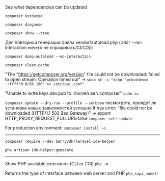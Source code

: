 See what dependencies can be updated

``composer outdated``

``composer diagnose``

``composer show --tree``

Для повторной генерации файла vendor/autoload.php (флаг --no-interaction ничего не спрашивать(CI/CD)):

``composer dump-autoload --no-interaction`` 

``composer clear-cache``

"The "https://getcomposer.org/version" file could not be downloaded: failed to open stream: Operation timed out" ->
``sudo sh -c "echo 'precedence ::ffff:0:0/96 100' >> /etc/gai.conf"``

"Unable to write keys.dev.pub to: /home/user/.composer"
``sudo su``


``composer update --dry-run --profile --verbose`` посмотреть, пройдет ли установка новых зависимостей успешно
If has error:  "file could not be downloaded (HTTP/1.1 502 Bad Gateway)" -> export HTTP_PROXY_REQUEST_FULLURI=false
``composer self-update``

For production environment:
``composer install -o``
_____________________________________________________________________

``composer require --dev barryvdh/laravel-ide-helper``

``php artisan ide-helper:generate``

_____________________________________________________________________

Show PHP available extensions (CLI or CGI)
``php -m``

Returns the type of interface between web server and PHP
``php_sapi_name()``